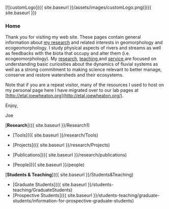 [![customLogo]({{ site.baseurl }}/assets/images/customLogo.png)]({{ site.baseurl }})



### Home

Thank you for visiting my web site. These pages contain general information about [my research](http://www.joewheaton.org/Home/research) and related interests in geomorphology and ecogeomorphology. I study physical aspects of rivers and streams as well as feedbacks with the biota that occupy and alter them (i.e. ecogeomorphology). My [research](http://www.joewheaton.org/Home/research), [teaching ](http://www.joewheaton.org/Home/students-teaching)and [service ](http://www.joewheaton.org/Home/service)are focused on understanding basic curiosities about the dynamics of fluvial systems as well as a strong commitment to making science relevant to better manage, conserve and restore watersheds and their ecosystems.

Note that if you are a repeat visitor, many of the resources I used to host on my personal page here I have migrated over to our lab pages at [http://etal.joewheaton.org](http://etal.joewheaton.org/). 

Enjoy, 

Joe 



[**Research**]({{ site.baseurl }}/Research1)

* [Tools]({{ site.baseurl }}/research/Tools)


* [Projects]({{ site.baseurl }}/research/Projects)
* [Publications]({{ site.baseurl }}/research/publications)
* [People]({{ site.baseurl }}/people)

[**Students & Teaching**]({{ site.baseurl }}/Students&Teaching)

* [Graduate Students]({{ site.baseurl }}/students-teaching/GraduateStudents)
* [Prospective Students]({{ site.baseurl }}/students-teaching/graduate-students/information-for-prospective-graduate-students)


